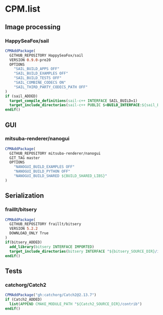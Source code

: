 # CPM.list

## Image processing

### HappySeaFox/sail

```cmake
CPMAddPackage(
  GITHUB_REPOSITORY HappySeaFox/sail
  VERSION 0.9.0-pre20
  OPTIONS
    "SAIL_BUILD_APPS OFF"
    "SAIL_BUILD_EXAMPLES OFF"
    "SAIL_BUILD_TESTS OFF"
    "SAIL_COMBINE_CODECS ON"
    "SAIL_THIRD_PARTY_CODECS_PATH OFF"
)
if (sail_ADDED)
  target_compile_definitions(sail-c++ INTERFACE SAIL_BUILD=1)
  target_include_directories(sail-c++ PUBLIC $<BUILD_INTERFACE:${sail_BINARY_DIR}/include>)
endif()
```

## GUI

### mitsuba-renderer/nanogui

```cmake
CPMAddPackage(
  GITHUB_REPOSITORY mitsuba-renderer/nanogui
  GIT_TAG master
  OPTIONS
    "NANOGUI_BUILD_EXAMPLES OFF"
    "NANOGUI_BUILD_PYTHON OFF"
    "NANOGUI_BUILD_SHARED ${BUILD_SHARED_LIBS}"
)
```

## Serialization

### fraillt/bitsery

```cmake
CPMAddPackage(
  GITHUB_REPOSITORY fraillt/bitsery
  VERSION 5.2.2
  DOWNLOAD_ONLY True
)
if(bitsery_ADDED)
  add_library(bitsery INTERFACE IMPORTED)
  target_include_directories(bitsery INTERFACE "${bitsery_SOURCE_DIR}/include")
endif()
```

## Tests

### catchorg/Catch2

```cmake
CPMAddPackage("gh:catchorg/Catch2@2.13.7")
if (Catch2_ADDED)
  list(APPEND CMAKE_MODULE_PATH "${Catch2_SOURCE_DIR}/contrib")
endif()
```
